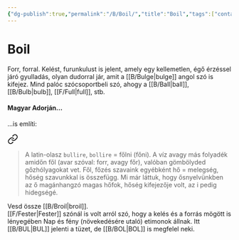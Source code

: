 ```yaml
---
{"dg-publish":true,"permalink":"/B/Boil/","title":"Boil","tags":["containstransclusions"],"created":"2023-11-21T01:58","updated":"2024-10-24T22:16"}
---
```



# Boil

Forr, forral. Kelést, furunkulust is jelent, amely egy kellemetlen, égő érzéssel járó gyulladás, olyan dudorral jár, amit a [[B/Bulge\|bulge]] angol szó is kifejez. Mind palóc szócsoportbeli szó, ahogy a [[B/Ball\|ball]], [[B/Bulb\|bulb]], [[F/Full\|full]], stb.  

#### Magyar Adorján...  

...is említi:  

<div class="transclusion internal-embed is-loaded"><a class="markdown-embed-link" href="/h/hideg-es-meleg/#oma2zw" aria-label="Open link"><svg xmlns="http://www.w3.org/2000/svg" width="24" height="24" viewBox="0 0 24 24" fill="none" stroke="currentColor" stroke-width="2" stroke-linecap="round" stroke-linejoin="round" class="svg-icon lucide-link"><path d="M10 13a5 5 0 0 0 7.54.54l3-3a5 5 0 0 0-7.07-7.07l-1.72 1.71"></path><path d="M14 11a5 5 0 0 0-7.54-.54l-3 3a5 5 0 0 0 7.07 7.07l1.71-1.71"></path></svg></a><div class="markdown-embed">



> A latin-olasz `bullire`, `bollire` = főlni (főni). A víz avagy más folyadék amidőn fől (avar szóval: forr, avagy főr), valóban gömbölyded gőzhólyagokat vet. Fől, főzés szavaink egyébként hő = melegség, hőség szavunkkal is összefügg. Mi már láttuk, hogy ősnyelvünkben az ő magánhangzó magas hőfok, hőség kifejezője volt, az i pedig hidegségé.  


</div></div>


Vesd össze [[B/Broil\|broil]].  
[[F/Fester\|Fester]] szónál is volt arról szó, hogy a kelés és a forrás mögött is lényegében Nap és fény (növekedésére utaló) etimonok állnak. Itt [[B/BUL\|BUL]] jelenti a tüzet, de [[B/BOL\|BOL]] is megfelel neki.  